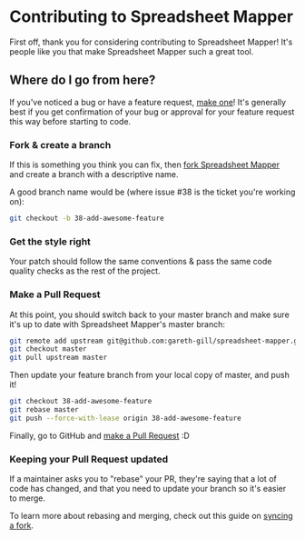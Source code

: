 # Contributing to Spreadsheet Mapper

First off, thank you for considering contributing to Spreadsheet Mapper! It's people like you that make Spreadsheet Mapper such a great tool.

## Where do I go from here?

If you've noticed a bug or have a feature request, [make one](https://github.com/gareth-gill/spreadsheet-mapper/issues/new)! It's generally best if you get confirmation of your bug or approval for your feature request this way before starting to code.

### Fork & create a branch

If this is something you think you can fix, then [fork Spreadsheet Mapper](https://github.com/gareth-gill/spreadsheet-mapper/fork) and create a branch with a descriptive name.

A good branch name would be (where issue #38 is the ticket you're working on):

```sh
git checkout -b 38-add-awesome-feature
```

### Get the style right

Your patch should follow the same conventions & pass the same code quality checks as the rest of the project.

### Make a Pull Request

At this point, you should switch back to your master branch and make sure it's up to date with Spreadsheet Mapper's master branch:

```sh
git remote add upstream git@github.com:gareth-gill/spreadsheet-mapper.git
git checkout master
git pull upstream master
```

Then update your feature branch from your local copy of master, and push it!

```sh
git checkout 38-add-awesome-feature
git rebase master
git push --force-with-lease origin 38-add-awesome-feature
```

Finally, go to GitHub and [make a Pull Request](https://github.com/gareth-gill/spreadsheet-mapper/compare) :D

### Keeping your Pull Request updated

If a maintainer asks you to "rebase" your PR, they're saying that a lot of code has changed, and that you need to update your branch so it's easier to merge.

To learn more about rebasing and merging, check out this guide on [syncing a fork](https://help.github.com/articles/syncing-a-fork/).
